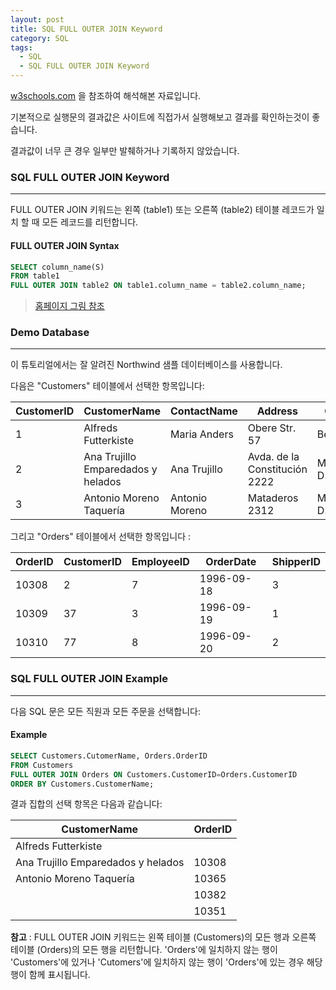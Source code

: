 ```yaml
---
layout: post
title: SQL FULL OUTER JOIN Keyword
category: SQL
tags:
  - SQL
  - SQL FULL OUTER JOIN Keyword
---
```




[w3schools.com](www.w3schools.com/sql) 을 참조하여 해석해본 자료입니다.

기본적으로 실행문의 결과값은 사이트에 직접가서 실행해보고 결과를 확인하는것이 좋습니다.

결과값이 너무 큰 경우 일부만 발췌하거나 기록하지 않았습니다.





### SQL FULL OUTER JOIN Keyword

---

FULL OUTER JOIN 키워드는 왼쪽 (table1) 또는 오른쪽 (table2) 테이블 레코드가 일치 할 때 모든 레코드를 리턴합니다.



#### FULL OUTER JOIN Syntax

```sql
SELECT column_name(S)
FROM table1
FULL OUTER JOIN table2 ON table1.column_name = table2.column_name;
```


>[홈페이지 그림 참조](https://www.w3schools.com/sql/sql_join_inner.asp)





### Demo Database

---

이 튜토리얼에서는 잘 알려진 Northwind 샘플 데이터베이스를 사용합니다.

다음은 "Customers" 테이블에서 선택한 항목입니다:

| CustomerID | CustomerName                       | ContactName    | Address                       | City        | PostalCode | Country |
| ---------- | ---------------------------------- | -------------- | ----------------------------- | ----------- | ---------- | ------- |
| 1          | Alfreds Futterkiste                | Maria Anders   | Obere Str. 57                 | Berlin      | 12209      | Germany |
| 2          | Ana Trujillo Emparedados y helados | Ana Trujillo   | Avda. de la Constitución 2222 | México D.F. | 05021      | Mexico  |
| 3          | Antonio Moreno Taquería            | Antonio Moreno | Mataderos 2312                | México D.F. | 05023      | Mexico  |



그리고 "Orders" 테이블에서 선택한 항목입니다 :

| OrderID | CustomerID | EmployeeID | OrderDate  | ShipperID |
| ------- | ---------- | ---------- | ---------- | --------- |
| 10308   | 2          | 7          | 1996-09-18 | 3         |
| 10309   | 37         | 3          | 1996-09-19 | 1         |
| 10310   | 77         | 8          | 1996-09-20 | 2         |



### SQL FULL OUTER JOIN Example

---

다음 SQL 문은 모든 직원과 모든 주문을 선택합니다:



#### Example

```sql
SELECT Customers.CutomerName, Orders.OrderID
FROM Customers
FULL OUTER JOIN Orders ON Customers.CustomerID=Orders.CustomerID
ORDER BY Customers.CustomerName;
```



결과 집합의 선택 항목은 다음과 같습니다:



| CustomerName                       | OrderID |
| ---------------------------------- | ------- |
| Alfreds Futterkiste                |         |
| Ana Trujillo Emparedados y helados | 10308   |
| Antonio Moreno Taquería            | 10365   |
|                                    | 10382   |
|                                    | 10351   |

**참고** : FULL OUTER JOIN 키워드는 왼쪽 테이블 (Customers)의 모든 행과 오른쪽 테이블 (Orders)의 모든 행을 리턴합니다. 'Orders'에 일치하지 않는 행이 'Customers'에 있거나 'Cutomers'에 일치하지 않는 행이 'Orders'에 있는 경우 해당 행이 함께 표시됩니다.